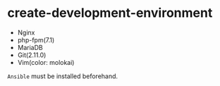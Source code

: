 # create-development-environment

- Nginx
- php-fpm(7.1)
- MariaDB
- Git(2.11.0)
- Vim(color: molokai)

`Ansible` must be installed beforehand.
